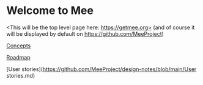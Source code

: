# Welcome to Mee

<This will be the top level page here: https://getmee.org> (and of course it will be displayed by default on https://github.com/MeeProject)

[Concepts](Concepts.md) 

[Roadmap](Roadmap.md) 

[User stories](https://github.com/MeeProject/design-notes/blob/main/User stories.md)







